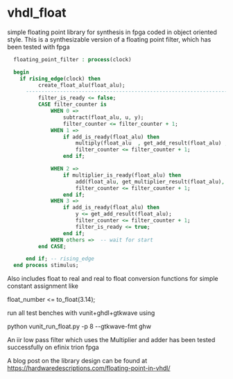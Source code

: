 # vhdl_float
simple floating point library for synthesis in fpga coded in object oriented style. This is a synthesizable version of a floating point filter, which has been tested with fpga

```vhdl
  floating_point_filter : process(clock)

  begin
    if rising_edge(clock) then
          create_float_alu(float_alu);
      ------------------------------------------------------------------------
          filter_is_ready <= false;
          CASE filter_counter is
              WHEN 0 => 
                  subtract(float_alu, u, y);
                  filter_counter <= filter_counter + 1;
              WHEN 1 =>
                  if add_is_ready(float_alu) then
                      multiply(float_alu  , get_add_result(float_alu) , filter_gain);
                      filter_counter <= filter_counter + 1;
                  end if;

              WHEN 2 =>
                  if multiplier_is_ready(float_alu) then
                      add(float_alu, get_multiplier_result(float_alu), y);
                      filter_counter <= filter_counter + 1;
                  end if;
              WHEN 3 => 
                  if add_is_ready(float_alu) then
                      y <= get_add_result(float_alu);
                      filter_counter <= filter_counter + 1;
                      filter_is_ready <= true;
                  end if;
              WHEN others =>  -- wait for start
          end CASE;

      end if; -- rising_edge
  end process stimulus;	
```

Also includes float to real and real to float conversion functions for simple constant assignment like

float_number <= to_float(3.14);


run all test benches with vunit+ghdl+gtkwave using

python vunit_run_float.py -p 8 --gtkwave-fmt ghw

An iir low pass filter which uses the Multiplier and adder has been tested successfully on efinix trion fpga

A blog post on the library design can be found at
https://hardwaredescriptions.com/floating-point-in-vhdl/
